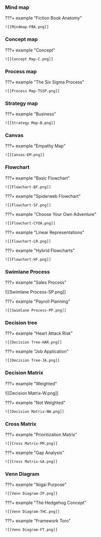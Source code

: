 ### Mind map

???+ example  "Fiction Book Anatomy"

    ![[Mindmap-FBA.png]]

### Concept map

???+ example "Concept"

	![[Concept Map-C.png]]

### Process map

???+ example "The Six Sigma Process"

	![[Process Map-TSSP.png]]

### Strategy map

???+ example "Business"

	![[Strategy Map-B.png]]

### Canvas

???+ example "Empathy Map"

	![[Canvas-EM.png]]

### Flowchart

???+ example "Basic Flowchart"

	![[Flowchart-BF.png]]

???+ example "Spiderweb Flowchart"

	![[Flowchart-SF.png]]

???+ example "Choose Your Own Adventure"

	![[Flowchart-CYOA.png]]

???+ example "Linear Representations"

	![[Flowchart-LR.png]]


???+ example "Hybrid Flowcharts"

	![[Flowchart-HF.png]]

### Swimlane Process

???+ example "Sales Process"

![[Swimlane Process-SP.png]]

???+ example "Payroll Planning"

	![[Swimlane Process-PP.png]]

### Decision tree

???+ example "Heart Attack Risk"

	![[Decision Tree-HAR.png]]

???+ example "Job Application"

	![[Decision Tree-JA.png]]

### Decision Matrix

???+ example "Weighted"

![[Decision Matrix-W.png]]

???+ example "Not Weighted"

	![[Decision Matrix-NW.png]]
### Cross Matrix

???+ example "Prioritization Matrix"

	![[Cross Matrix-PM.png]]

???+ example "Gap Analysis"

	![[Cross Matrix-GA.png]]

### Venn Diagram

???+ example "Ikigai Purpose"

	![[Venn Diagram-IP.png]]

???+ example "The Hedgehog Concept"

	![[Venn Diagram-THC.png]]

???+ example "Framework Toro"

	![[Venn Diagram-FT.png]]